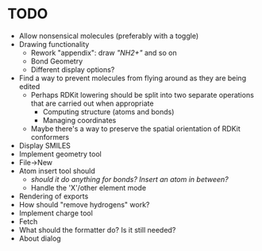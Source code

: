 # TODO

* Allow nonsensical molecules (preferably with a toggle)
* Drawing functionality
  * Rework "appendix": draw _"NH2+"_ and so on
  * Bond Geometry
  * Different display options?
* Find a way to prevent molecules from flying around as they are being edited
  * Perhaps RDKit lowering should be split into two separate operations that are carried out when appropriate
    * Computing structure (atoms and bonds)
    * Managing coordinates
  * Maybe there's a way to preserve the spatial orientation of RDKit conformers
* Display SMILES
* Implement geometry tool
* File->New 
* Atom insert tool should 
  * _should it do anything for bonds? Insert an atom in between?_
  * Handle the 'X'/other element mode
* Rendering of exports
* How should "remove hydrogens" work?
* Implement charge tool
* Fetch
* What should the formatter do? Is it still needed?
* About dialog
